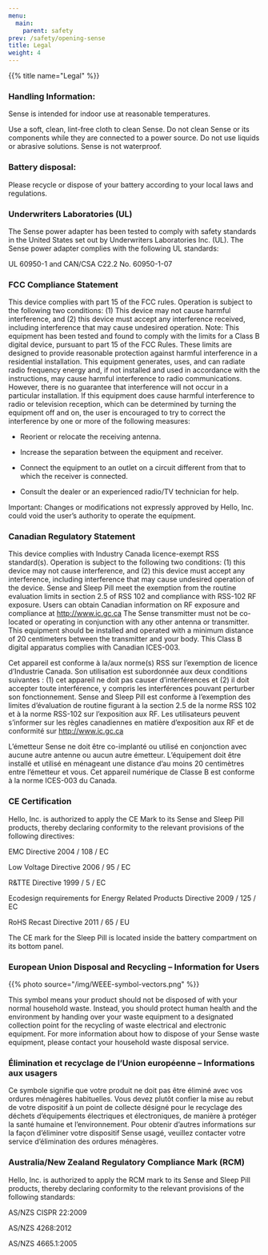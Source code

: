 ```yaml
---
menu:
  main:
    parent: safety
prev: /safety/opening-sense
title: Legal
weight: 4
---
```


{{% title name="Legal" %}}

### Handling Information: 

Sense is intended for indoor use at reasonable temperatures. 

Use a soft, clean, lint-free cloth to clean Sense. Do not clean Sense or its components while they are connected to a power source. Do not use liquids or abrasive solutions. Sense is not waterproof.


### Battery disposal:

Please recycle or dispose of your battery according to your local laws and regulations.


### Underwriters Laboratories (UL)

The Sense power adapter has been tested to comply with safety standards in the United States set out by Underwriters Laboratories Inc. (UL).  The Sense power adapter complies with the following UL standards:

UL 60950-1 and CAN/CSA C22.2 No. 60950-1-07


### FCC Compliance Statement

This device complies with part 15 of the FCC rules. Operation is subject to the following two conditions: (1) This device may not cause harmful interference, and (2) this device must accept any interference received, including interference that may cause undesired operation.
Note: This equipment has been tested and found to comply with the limits for a Class B digital device, pursuant to part 15 of the FCC Rules. These limits are designed to provide reasonable protection against harmful interference in a residential installation. This equipment generates, uses, and can radiate radio frequency energy and, if not installed and used in accordance with the instructions, may cause harmful interference to radio communications. However, there is no guarantee that interference will not occur in a particular installation. If this equipment does cause harmful interference to radio or television reception, which can be determined by turning the equipment off and on, the user is encouraged to try to correct the interference by one or more of the following measures:

- Reorient or relocate the receiving antenna.

- Increase the separation between the equipment and receiver.

- Connect the equipment to an outlet on a circuit different from that to which the receiver is connected.

- Consult the dealer or an experienced radio/TV technician for help.

Important:  Changes or modifications not expressly approved by Hello, Inc. could void the user’s authority to operate the equipment.



### Canadian Regulatory Statement

This device complies with Industry Canada licence-exempt RSS standard(s). Operation is subject to the following two conditions: (1) this device may not cause interference, and (2) this device must accept any interference, including interference that may cause undesired operation of the device.
Sense and Sleep Pill meet the exemption from the routine evaluation limits in section 2.5 of RSS 102 and compliance with RSS-102 RF exposure. Users can obtain Canadian information on RF exposure and compliance at http://www.ic.gc.ca
The Sense transmitter must not be co-located or operating in conjunction with any other antenna or transmitter. This equipment should be installed and operated with a minimum distance of 20 centimeters between the transmitter and your body.
This Class B digital apparatus complies with Canadian ICES-003.

Cet appareil est conforme à la/aux norme(s) RSS sur l’exemption de licence d’Industrie Canada. Son utilisation est subordonnée aux deux conditions suivantes : (1) cet appareil ne doit pas causer d’interférences et (2) il doit accepter toute interférence, y compris les interférences pouvant perturber son fonctionnement. 
Sense and Sleep Pill est conforme à l’exemption des limites d’évaluation de routine figurant à la section 2.5 de la norme RSS 102 et à la norme RSS-102 sur l’exposition aux RF. Les utilisateurs peuvent s’informer sur les règles canadiennes en matière d’exposition aux RF et de conformité sur http://www.ic.gc.ca

L’émetteur Sense ne doit être co-implanté ou utilisé en conjonction avec aucune autre antenne ou aucun autre émetteur. L’équipement doit être installé et utilisé en ménageant une distance d’au moins 20 centimètres entre l’émetteur et vous.
Cet appareil numérique de Classe B est conforme à la norme ICES-003 du Canada. 


### CE Certification

Hello, Inc. is authorized to apply the CE Mark to its Sense and Sleep Pill products, thereby declaring conformity to the relevant provisions of the following directives:

EMC Directive 2004 / 108 / EC

Low Voltage Directive 2006 / 95 / EC

R&TTE Directive 1999 / 5 / EC

Ecodesign requirements for Energy Related Products Directive 2009 / 125 / EC

RoHS Recast Directive 2011 / 65 / EU


The CE mark for the Sleep Pill is located inside the battery compartment on its bottom panel.



### European Union Disposal and Recycling – Information for Users

{{% photo source="/img/WEEE-symbol-vectors.png" %}}

This symbol means your product should not be disposed of with your normal household waste. Instead, you should protect human health and the environment by handing over your waste equipment to a designated collection point for the recycling of waste electrical and electronic equipment. For more information about how to dispose of your Sense waste equipment, please contact your household waste disposal service.

### Élimination et recyclage de l’Union européenne – Informations aux usagers

Ce symbole signifie que votre produit ne doit pas être éliminé avec vos ordures ménagères habituelles. Vous devez plutôt confier la mise au rebut de votre dispositif à un point de collecte désigné pour le recyclage des déchets d’équipements électriques et électroniques, de manière à protéger la santé humaine et l’environnement. Pour obtenir d’autres informations sur la façon d’éliminer votre dispositif Sense usagé, veuillez contacter votre service d’élimination des ordures ménagères.


### Australia/New Zealand Regulatory Compliance Mark (RCM)

Hello, Inc. is authorized to apply the RCM mark to its Sense and Sleep Pill products, thereby declaring conformity to the relevant provisions of the following standards:

AS/NZS CISPR 22:2009

AS/NZS 4268:2012

AS/NZS 4665.1:2005